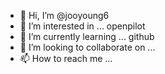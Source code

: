 - 👋 Hi, I’m @jooyoung6
- 👀 I’m interested in ... openpilot
- 🌱 I’m currently learning ... github
- 💞️ I’m looking to collaborate on ...
- 📫 How to reach me ...

<!---
jooyoung6/jooyoung6 is a ✨ special ✨ repository because its `README.md` (this file) appears on your GitHub profile.
You can click the Preview link to take a look at your changes.
--->
